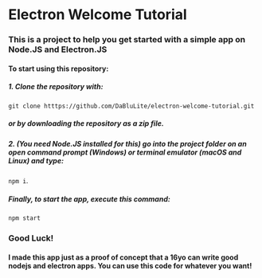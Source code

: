 # Electron Welcome Tutorial

### This is a project to help you get started with a simple app on Node.JS and Electron.JS

#### To start using this repository:
##### 1. Clone the repository with:
```git clone htttps://github.com/DaBluLite/electron-welcome-tutorial.git```
##### or by downloading the repository as a zip file.
##### 2. (You need Node.JS installed for this) go into the project folder on an open command prompt (Windows) or terminal emulator (macOS and Linux) and type:
```npm i```.
##### Finally, to start the app, execute this command:
```npm start```

### Good Luck!


#### I made this app just as a proof of concept that a 16yo can write good nodejs and electron apps. You can use this code for whatever you want!
